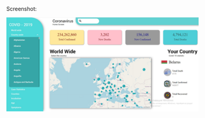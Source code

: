 
Screenshot:

![alt text](https://github.com/dfManiuk/covid-dashboard/blob/master/covid-example.jpg?raw=true)
